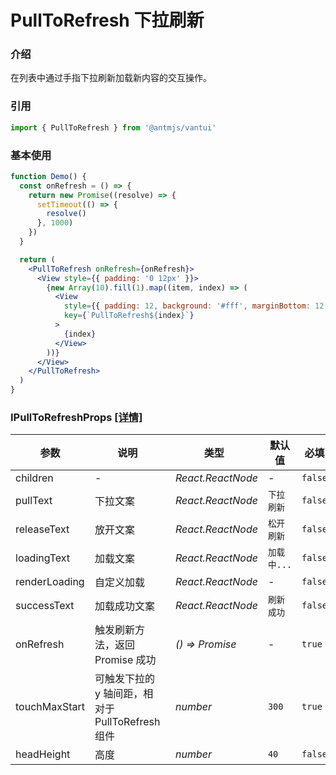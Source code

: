 # PullToRefresh 下拉刷新

### 介绍

在列表中通过手指下拉刷新加载新内容的交互操作。

### 引用

```js
import { PullToRefresh } from '@antmjs/vantui'
```

### 基本使用

```jsx
function Demo() {
  const onRefresh = () => {
    return new Promise((resolve) => {
      setTimeout(() => {
        resolve()
      }, 1000)
    })
  }

  return (
    <PullToRefresh onRefresh={onRefresh}>
      <View style={{ padding: '0 12px' }}>
        {new Array(10).fill(1).map((item, index) => (
          <View
            style={{ padding: 12, background: '#fff', marginBottom: 12 }}
            key={`PullToRefresh${index}`}
          >
            {index}
          </View>
        ))}
      </View>
    </PullToRefresh>
  )
}
```

### IPullToRefreshProps [[详情]](https://github.com/AntmJS/vantui/tree/main/packages/vantui/types/pull-to-refresh.d.ts)

| 参数          | 说明                                             | 类型                                                  | 默认值      | 必填    |
| ------------- | ------------------------------------------------ | ----------------------------------------------------- | ----------- | ------- |
| children      | -                                                | _&nbsp;&nbsp;React.ReactNode<br/>_                    | -           | `false` |
| pullText      | 下拉文案                                         | _&nbsp;&nbsp;React.ReactNode<br/>_                    | `下拉刷新`  | `false` |
| releaseText   | 放开文案                                         | _&nbsp;&nbsp;React.ReactNode<br/>_                    | `松开刷新`  | `false` |
| loadingText   | 加载文案                                         | _&nbsp;&nbsp;React.ReactNode<br/>_                    | `加载中...` | `false` |
| renderLoading | 自定义加载                                       | _&nbsp;&nbsp;React.ReactNode<br/>_                    | -           | `false` |
| successText   | 加载成功文案                                     | _&nbsp;&nbsp;React.ReactNode<br/>_                    | `刷新成功`  | `false` |
| onRefresh     | 触发刷新方法，返回 Promise 成功                  | _&nbsp;&nbsp;()&nbsp;=>&nbsp;Promise<undefined><br/>_ | -           | `true`  |
| touchMaxStart | 可触发下拉的 y 轴间距，相对于 PullToRefresh 组件 | _&nbsp;&nbsp;number<br/>_                             | `300`       | `true`  |
| headHeight    | 高度                                             | _&nbsp;&nbsp;number<br/>_                             | `40`        | `false` |
